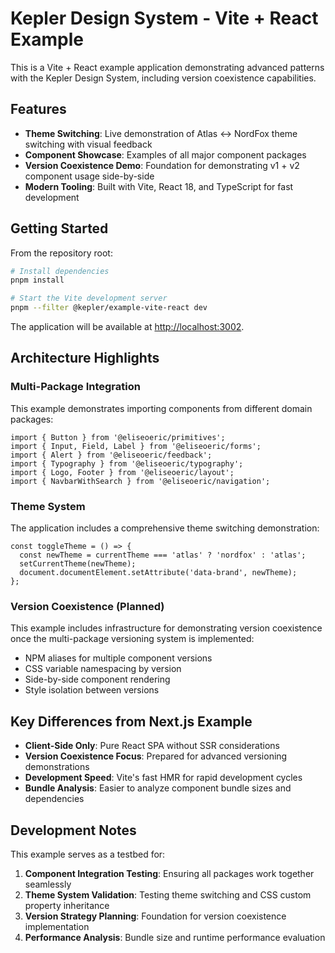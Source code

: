 # Kepler Design System - Vite + React Example

This is a Vite + React example application demonstrating advanced patterns with the Kepler Design System, including version coexistence capabilities.

## Features

- **Theme Switching**: Live demonstration of Atlas ↔ NordFox theme switching with visual feedback
- **Component Showcase**: Examples of all major component packages
- **Version Coexistence Demo**: Foundation for demonstrating v1 + v2 component usage side-by-side
- **Modern Tooling**: Built with Vite, React 18, and TypeScript for fast development

## Getting Started

From the repository root:

```bash
# Install dependencies
pnpm install

# Start the Vite development server
pnpm --filter @kepler/example-vite-react dev
```

The application will be available at [http://localhost:3002](http://localhost:3002).

## Architecture Highlights

### Multi-Package Integration

This example demonstrates importing components from different domain packages:

```tsx
import { Button } from '@eliseoeric/primitives';
import { Input, Field, Label } from '@eliseoeric/forms';
import { Alert } from '@eliseoeric/feedback';
import { Typography } from '@eliseoeric/typography';
import { Logo, Footer } from '@eliseoeric/layout';
import { NavbarWithSearch } from '@eliseoeric/navigation';
```

### Theme System

The application includes a comprehensive theme switching demonstration:

```tsx
const toggleTheme = () => {
  const newTheme = currentTheme === 'atlas' ? 'nordfox' : 'atlas';
  setCurrentTheme(newTheme);
  document.documentElement.setAttribute('data-brand', newTheme);
};
```

### Version Coexistence (Planned)

This example includes infrastructure for demonstrating version coexistence once the multi-package versioning system is implemented:

- NPM aliases for multiple component versions
- CSS variable namespacing by version
- Side-by-side component rendering
- Style isolation between versions

## Key Differences from Next.js Example

- **Client-Side Only**: Pure React SPA without SSR considerations
- **Version Coexistence Focus**: Prepared for advanced versioning demonstrations
- **Development Speed**: Vite's fast HMR for rapid development cycles
- **Bundle Analysis**: Easier to analyze component bundle sizes and dependencies

## Development Notes

This example serves as a testbed for:

1. **Component Integration Testing**: Ensuring all packages work together seamlessly
2. **Theme System Validation**: Testing theme switching and CSS custom property inheritance
3. **Version Strategy Planning**: Foundation for version coexistence implementation
4. **Performance Analysis**: Bundle size and runtime performance evaluation
